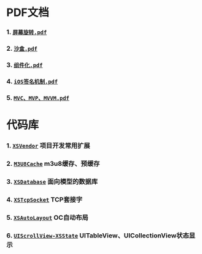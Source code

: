 # PDF文档

### 1. [`屏幕旋转.pdf`](屏幕旋转.pdf)

### 2. [`沙盒.pdf`](沙盒.pdf)

### 3. [`组件化.pdf`](组件化.pdf)

### 4. [`iOS签名机制.pdf`](iOS签名机制.pdf)

### 5. [`MVC、MVP、MVVM.pdf`](MVC、MVP、MVVM.pdf)

# 代码库

### 1. [`XSVendor`](https://github.com/westfourth/XSVendor) 项目开发常用扩展

### 2. [`M3U8Cache`](https://github.com/westfourth/M3U8Cache) m3u8缓存、预缓存

### 3. [`XSDatabase`](https://github.com/westfourth/XSDatabase) 面向模型的数据库

### 4. [`XSTcpSocket`](https://github.com/westfourth/XSDatabase) TCP套接字

### 5. [`XSAutoLayout`](https://github.com/westfourth/XSAutoLayout) OC自动布局

### 6. [`UIScrollView-XSState`](https://github.com/westfourth/UIScrollView-XSState) UITableView、UICollectionView状态显示



